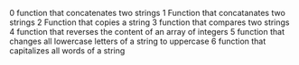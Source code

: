 0 function that concatenates two strings
1 Function that concatanates two strings
2 Function that copies a string
3 function that compares two strings
4 function that reverses the content of an array of integers
5 function that changes all lowercase letters of a string to uppercase
6 function that capitalizes  all words of a string
